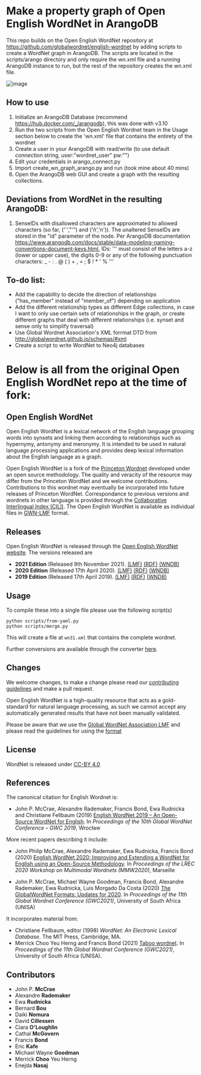 # Make a property graph of Open English WordNet in ArangoDB
This repo builds on the Open English WordNet repository at https://github.com/globalwordnet/english-wordnet by adding scripts to create a WordNet graph in ArangoDB. The scripts are located in the scripts/arango directory and only require the wn.xml file and a running ArangoDB instance to run, but the rest of the repository creates the wn.xml file.

![image](https://user-images.githubusercontent.com/49103526/211255395-601caf99-b4b0-45b8-916f-3a48959cd9e5.png)

## How to use 
1. Initialize an ArangoDB Database (recommend https://hub.docker.com/_/arangodb), this was done with v3.10
2. Run the two scripts from the Open English Wordnet team in the Usage section below to create the 'wn.xml' file that contains the entirety of the wordnet
3. Create a user in your ArangoDB with read/write (to use default connection string, user:"wordnet_user" pw:"")
4. Edit your credentials in arango_connect.py 
5. Import create_wn_graph_arango.py and run (took mine about 40 mins) 
6. Open the ArangoDB web GUI and create a graph with the resulting collections.



## Deviations from WordNet in the resulting ArangoDB:
1. SenseIDs with disallowed characters are approximated to allowed characters (so far, ('`',"'") and ('ñ','n')). The unaltered SenseIDs are stored in the "id" parameter of the node. Per ArangoDB documentation https://www.arangodb.com/docs/stable/data-modeling-naming-conventions-document-keys.html, IDs:
'''
must consist of the letters a-z (lower or upper case), the digits 0-9 or any of the following punctuation characters: _ - : . @ ( ) + , = ; $ ! * ' %
'''

## To-do list:
- Add the capability to decide the direction of relationships ("has_member" instead of "member_of") depending on application
- Add the different relationship types as different Edge collections, in case I want to only use certain sets of relationships in the graph, or create different graphs that deal with different relationships (i.e. synset and sense only to simplify traversal)
- Use Global Wordnet Association's XML forrmat DTD from http://globalwordnet.github.io/schemas/#xml 
- Create a script to write WordNet to Neo4j databases 

# Below is all from the original Open English WordNet repo at the time of fork:

## Open English WordNet

Open English WordNet is a lexical network of the English language grouping words into synsets and linking them according
to relationships such as hypernymy, antonymy and meronymy. It is intended to be used in natural language processing 
applications and provides deep lexical information about the English language as a graph.

Open English WordNet is a fork of the [Princeton Wordnet](https://wordnet.princeton.edu/) developed under
an open source methodology. The quality and veracity of the resource may differ from the Princeton 
WordNet and we welcome contributions. Contributions to this wordnet may eventually be incorporated into
future releases of Princeton WordNet. Correspondance to previous versions and wordnets in other language is provided
through the [Collaborative Interlingual Index (CILI)](https://github.com/globalwordnet/cili). The Open English WordNet is available as individual files in [GWN-LMF](http://globalwordnet.github.io/schemas/) format.

## Releases

Open English WordNet is released through the [Open English WordNet website](https://en-word.net/). The versions released are

* **2021 Edition** (Released 9th November 2021). [(LMF)](https://en-word.net/static/english-wordnet-2021.xml.gz)
[(RDF)](https://en-word.net/static/english-wordnet-2021.ttl.gz)
[(WNDB)](https://en-word.net/static/english-wordnet-2021.zip)
* **2020 Edition** (Released 17th April 2020). [(LMF)](https://en-word.net/static/english-wordnet-2020.xml.gz)
[(RDF)](https://en-word.net/static/english-wordnet-2020.ttl.gz)
[(WNDB)](https://en-word.net/static/english-wordnet-2020.zip)
* **2019 Edition** (Released 17th April 2019). [(LMF)](https://en-word.net/static/english-wordnet-2019.xml.gz)
[(RDF)](https://en-word.net/static/english-wordnet-2019.ttl.gz)
[(WNDB)](https://en-word.net/static/english-wordnet-2019.zip)

## Usage

To compile these into a single file please use the following script(s)

    python scripts/from-yaml.py
    python scripts/merge.py

This will create a file at `wn31.xml` that contains the complete wordnet.

Further conversions are available through the converter [here](http://server1.nlp.insight-centre.org/gwn-converter/).

## Changes

We welcome changes, to make a change please read our [contributing guidelines](CONTRIBUTING.md) 
and make a pull request.

Open English WordNet is a high-quality resource that acts as a gold-standard for natural language processing,
as such we cannot accept any automatically generated results that have not been manually validated.

Please be aware that we use the [Global WordNet Association LMF](https://globalwordnet.github.io/schemas/) and please read the guidelines for using the [format](FORMAT.md)

## License

WordNet is released under [CC-BY 4.0](LICENSE.md)

## References

The canonical citation for English Wordnet is:

* John P. McCrae, Alexandre Rademaker, Francis Bond, Ewa Rudnicka and Christiane Fellbaum (2019) [English WordNet 2019 – An Open-Source WordNet for English](https://aclanthology.org/2019.gwc-1.31/). In *Proceedings of the 10th Global WordNet Conference – GWC 2019*, Wrocław

More recent papers describing it include:

* John Philip McCrae, Alexandre Rademaker, Ewa Rudnicka, Francis Bond (2020)
[English WordNet 2020: Improving and Extending a WordNet for English using an Open-Source Methodology](https://aclanthology.org/2020.mmw-1.3/). In *Proceedings of the LREC 2020 Workshop on Multimodal Wordnets (MMW2020)*, Marseille

* John P. McCrae, Michael Wayne Goodman, Francis Bond, Alexandre Rademaker, Ewa Rudnicka, Luis Morgado Da Costa (2020) [The GlobalWordNet Formats: Updates for 2020](https://aclanthology.org/2021.gwc-1.11/). In *Proceedings of the 11th Global Wordnet Conference (GWC2021)*, University of South Africa (UNISA)

It incorporates material from:

* Christiane Fellbaum, editor (1998) *WordNet: An Electronic Lexical Database*. The MIT Press, Cambridge, MA.
* Merrick Choo Yeu Herng and Francis Bond (2021) [Taboo wordnet](https://aclanthology.org/2021.gwc-1.5/). In *Proceedings of the 11th Global Wordnet Conference (GWC2021)*, University of South Africa (UNISA).


## Contributors

* John P. **McCrae**
* Alexandre **Rademaker**
* Ewa **Rudnicka**
* Bernard **Bou**
* Daiki **Nomura**
* David **Cillessen**
* Ciara **O'Loughlin**
* Cathal **McGovern**
* Francis **Bond**
* Eric **Kafe**
* Michael Wayne **Goodman**
* Merrick **Choo** Yeu Herng
* Enejda **Nasaj**
